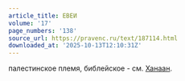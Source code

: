 ```yaml
---
article_title: ЕВЕИ
volume: '17'
page_numbers: '138'
source_url: https://pravenc.ru/text/187114.html
downloaded_at: '2025-10-13T12:10:31Z'
---
```


палестинское племя, библейское - см. [Ханаан](https://pravenc.ru/text/Ханаан.html).
